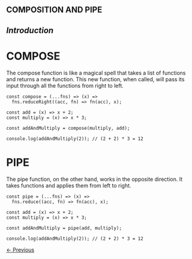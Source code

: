 ## COMPOSITION AND PIPE

## _Introduction_

# COMPOSE
The compose function is like a magical spell that takes a list of functions and returns a new function. This new function, when called, will pass its input through all the functions from right to left.

```
const compose = (...fns) => (x) =>
  fns.reduceRight((acc, fn) => fn(acc), x);

const add = (x) => x + 2;
const multiply = (x) => x * 3;

const addAndMultiply = compose(multiply, add);

console.log(addAndMultiply(2)); // (2 + 2) * 3 = 12
```

# PIPE
The pipe function, on the other hand, works in the opposite direction. It takes functions and applies them from left to right.

```
const pipe = (...fns) => (x) =>
  fns.reduce((acc, fn) => fn(acc), x);

const add = (x) => x + 2;
const multiply = (x) => x * 3;

const addAndMultiply = pipe(add, multiply);

console.log(addAndMultiply(2)); // (2 + 2) * 3 = 12
```

[← Previous](./4.4%20Referential%20transparency.md)